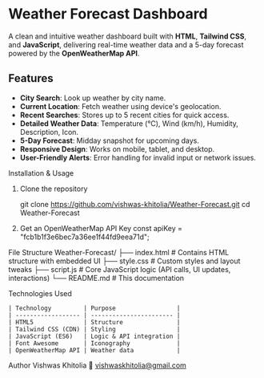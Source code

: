 # Weather Forecast Dashboard

A clean and intuitive weather dashboard built with **HTML**, **Tailwind CSS**, and **JavaScript**, delivering real-time weather data and a 5-day forecast powered by the **OpenWeatherMap API**.

## Features

- **City Search**: Look up weather by city name.
- **Current Location**: Fetch weather using device's geolocation.
- **Recent Searches**: Stores up to 5 recent cities for quick access.
- **Detailed Weather Data**: Temperature (°C), Wind (km/h), Humidity, Description, Icon.
- **5-Day Forecast**: Midday snapshot for upcoming days.
- **Responsive Design**: Works on mobile, tablet, and desktop.
- **User-Friendly Alerts**: Error handling for invalid input or network issues.

Installation & Usage

1. Clone the repository

   git clone https://github.com/vishwas-khitolia/Weather-Forecast.git
   cd Weather-Forecast

2. Get an OpenWeatherMap API Key
   const apiKey = "fcb1b1f3e6bec7a36ee1f44fd9eea71d";

File Structure
Weather-Forecast/
├── index.html # Contains HTML structure with embedded UI
├── style.css # Custom styles and layout tweaks
├── script.js # Core JavaScript logic (API calls, UI updates, interactions)
└── README.md # This documentation

Technologies Used

    | Technology         | Purpose                 |
    | ------------------ | ----------------------- |
    | HTML5              | Structure               |
    | Tailwind CSS (CDN) | Styling                 |
    | JavaScript (ES6)   | Logic & API integration |
    | Font Awesome       | Iconography             |
    | OpenWeatherMap API | Weather data            |

Author
Vishwas Khitolia
📧 vishwaskhitolia@gmail.com
